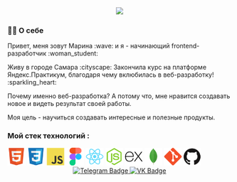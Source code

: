 <div id='header' align='center' >
  <img src='https://encrypted-tbn0.gstatic.com/images?q=tbn:ANd9GcS2zaPBfQpAbVMHsv_FEcX68sc7SuIQd_pjsGENM1bk44SLlvh8MS0RSdQW6b-zcKrb_Ag&usqp=CAU' width='100'>
<!--   <img src="https://komarev.com/ghpvc/?username=Bambyary&style=flat-square&color=blue" alt="Счётчик"/> -->
</div>

### :woman_technologist: О себе
<div id='about-me' padding-bottom='20' >
  <p>Привет, меня зовут Марина :wave: и я - начинающий frontend-разработчик :woman_student: </p>
  <p>Живу в городе Самара :cityscape:  Закончила курс на платформе Яндекс.Практикум, благодаря чему вклюбилась в веб-разработку! :sparkling_heart:  </p>
  <p>Почему именно веб-разработка? А потому что, мне нравится создавать новое и видеть результат своей работы.</p>
  <p>Моя цель - научиться создавать интересные и полезные продукты.</p>  
</div>

### Мой стек технологий :
<div>
  <img src='https://raw.githubusercontent.com/devicons/devicon/55609aa5bd817ff167afce0d965585c92040787a/icons/html5/html5-original.svg' alt='HTML' width='40' height='40' >
  <img src='https://raw.githubusercontent.com/devicons/devicon/55609aa5bd817ff167afce0d965585c92040787a/icons/css3/css3-original.svg' alt='CSS' width='40' height='40' >
  <img src='https://raw.githubusercontent.com/devicons/devicon/55609aa5bd817ff167afce0d965585c92040787a/icons/javascript/javascript-original.svg' alt='JavaScript' width='40' height='40' >
  <img src='https://raw.githubusercontent.com/devicons/devicon/55609aa5bd817ff167afce0d965585c92040787a/icons/figma/figma-original.svg' alt='Figma' width='40' height='40' >
  <img src='https://raw.githubusercontent.com/devicons/devicon/55609aa5bd817ff167afce0d965585c92040787a/icons/react/react-original.svg' alt='React' width='40' height='40' >
  <img src='https://raw.githubusercontent.com/devicons/devicon/55609aa5bd817ff167afce0d965585c92040787a/icons/nodejs/nodejs-original.svg' alt='Node.js' width='40' height='40' >
  <img src='https://raw.githubusercontent.com/devicons/devicon/55609aa5bd817ff167afce0d965585c92040787a/icons/express/express-original.svg' alt='Express' width='40' height='40' >
  <img src='https://raw.githubusercontent.com/devicons/devicon/55609aa5bd817ff167afce0d965585c92040787a/icons/mongodb/mongodb-original.svg' alt='Mongo' width='40' height='40' >
  <img src='https://raw.githubusercontent.com/devicons/devicon/55609aa5bd817ff167afce0d965585c92040787a/icons/git/git-original.svg' alt='Git' width='40' height='40' >
  <img src='https://raw.githubusercontent.com/devicons/devicon/55609aa5bd817ff167afce0d965585c92040787a/icons/github/github-original.svg' alt='GitHab' width='40' height='40' >
</div>


<div id='footer' align='center'>
  <a href='https://t.me/marinasorokina333'>
    <img src="https://img.shields.io/badge/Telegram-blue?style=for-the-badge&logo=Telegram&logoColor=white" alt="Telegram Badge"/>
  <a/>
  <a href='https://vk.com/ary333'>
    <img src="https://img.shields.io/badge/VK-blue?style=for-the-badge&logo=VK&logoColor=white" alt="VK Badge"/>
  </a>
</div>
